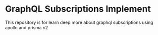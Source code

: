 # GraphQL Subscriptions Implement

This repository is for learn deep more about graphql subscriptions using apollo and prisma v2
